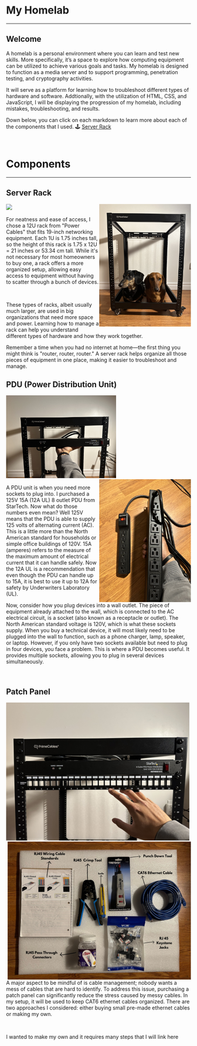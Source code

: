 <h1> My Homelab</h1>
<hr> 
<h2> Welcome </h2>
<p> A homelab is a personal environment where you can learn and test new skills. More specifically, it’s a space to explore how computing equipment can be utilized to achieve various goals and tasks. My homelab is designed to function as a media server and to support programming, penetration testing, and cryptography activities. 
<br>
  
It will serve as a platform for learning how to troubleshoot different types of hardware and software. Addtionally, with the utilization of HTML, CSS, and JavaScript, I will be displaying the progression of my homelab, including mistakes, troubleshooting, and results.
<br> 

Down below, you can click on each markdown to learn more about each of the components that I used.  🕹️
[Server Rack](ServerRack.md)
  
<br>
<h1> Components </h1>
<hr>
<h2> Server Rack </h2>
<img src = "IMAGES/Server-Rack1.jpg" width = "150">  <img src = "IMAGES/RACK2.jpg" width="250" align = "right"> 
<p> For neatness and ease of access, I chose a 12U rack from "Power Cables" that fits 19-inch networking equipment. Each 1U is 1.75 inches tall, so the height of this rack is 1.75 x 12U = 21 inches or 53.34 cm tall. While it's not necessary for most homeowners to buy one, a rack offers a more organized setup, allowing easy access to equipment without having to scatter through a bunch of devices.</p>
  <br>
  
  These types of racks, albeit usually much larger, are used in big organizations that need more space and power. Learning how to manage a rack can help you understand different types of hardware and how they work together.
  <br>
  
 Remember a time when you had no internet at home—the first thing you might think is "router, router, router." A server rack helps organize all those pieces of equipment in one place, making it easier to troubleshoot and manage.
  <br> 

<h2> PDU (Power Distribution Unit) </h2>
<img src = "IMAGES/PDU.jpg"; width = "300"; > 
<img src = "IMAGES/PDUCompar.jpg" width = "250"  align ="right"; > 
<p> A PDU unit is when you need more sockets to plug into. I purchased a 125V 15A (12A UL) 8 outlet PDU from StarTech. Now what do those numbers even mean? 
  Well 125V means that the PDU is able to supply 125 volts of alternating current (AC). This is a little more than the North American standard for households or simple 
  office buildings of 120V. 15A (amperes) refers to the measure of the maximum amount of electrical current that it can handle safely. Now the 12A UL is a recommendation 
  that even though the PDU can handle up to 15A, it is best to use it up to 12A for safety by Underwriters Laboratory (UL). 
  <br> 
  
Now, consider how you plug devices into a wall outlet. The piece of equipment already attached to the wall, which is connected to the AC electrical circuit, is a socket (also known as a receptacle or outlet). The North American standard voltage is 120V, which is what these sockets supply. When you buy a technical device, it will most likely need to be plugged into the wall to function, such as a phone charger, lamp, speaker, or laptop. However, if you only have two sockets available but need to plug in four devices, you face a problem. This is where a PDU becomes useful. It provides multiple sockets, allowing you to plug in several devices simultaneously.

<br> 
<h2> Patch Panel </h2>
<img src = "IMAGES/PatchPanel.jpg"; width ="500"> 
<img src = "IMAGES/Eth.jpg"; width = "500" align= "right">
<br>
<p> A major aspect to be mindful of is cable management; nobody wants a mess of cables that are hard to identify. To address this issue, purchasing a patch panel can significantly reduce the stress caused by messy cables. In my setup, it will be used to keep CAT6 ethernet cables organized. There are two approaches I considered: either buying small pre-made ethernet cables or making my own.</p>
<br> 
<p> I wanted to make my own and it requires many steps that I will link here </p>
